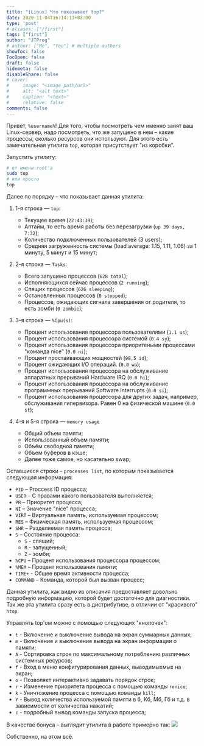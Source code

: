 ```yaml
---
title: "[Linux] Что показывает top?"
date: 2020-11-04T16:14:13+03:00
type: 'post'
# aliases: ["/first"]
tags: ["first"]
author: "JTProg"
# author: ["Me", "You"] # multiple authors
showToc: false
TocOpen: false
draft: false
hidemeta: false
disableShare: false
# cover:
#     image: "<image path/url>"
#     alt: "<alt text>"
#     caption: "<text>"
#     relative: false
comments: false
---
```


Привет, `%username%`! Для того, чтобы посмотреть чем именно занят ваш Linux-сервер, надо посмотреть, что же запущено в нем – какие процессы, сколько ресурсов они используют. Для этого есть замечательная утилита `top`, которая присутствует "из коробки".

Запустить утилиту:
```bash
# от имени root'а
sudo top
# или просто
top
```
Далее по порядку – что показывает данная утилита:
1. 1-я строка — `top`:
	- Текущее время (`22:43:39`);
	- Аптайм, то есть время работы без перезагрузки (`up 39 days, 7:32`);
	- Количество подключенных пользователей (3 users);
	- Средняя загруженность системы (load average: 1.15, 1.11, 1.06) за 1 минуту, 5 минут и 15 минут;

2. 2-я строка — `Tasks`:
	- Всего запущено процессов (`628 total`);
	- Исполняющихся сейчас процессов (`2 running`);
	- Спящих процессов (`626 sleeping`);
	- Остановленных процессов (`0 stopped`);
	- Процессов, ожидающих сигнала завершения от родителя, то есть зомби (`0 zombie`);

3. 3-я строка — `%Cpu(s)`:
	- Процент иcпользования процессора пользователями (`1.1 us`);
	- Процент иcпользования процессора системой (`0.4 sy`);
	- Процент использования процессора приоритеными процессами "команда nice" (`0.0 ni`);
	- Процент простаивающих мощностей (`98,5 id`);
	- Процент ожидающих I/O операций. (`0.0 wa`);
	- Процент использования процессора на обслуживание аппаратных прерываний Hardware IRQ (`0.0 hi`);
	- Процент использования процессора на обслуживание программных прерываний Software Interrupts (`0.0 si`);
	- Процент использования процессора для других задач, например, обслуживания гипервизора. Равен 0 на физической машине (`0.0 st`);

4. 4-я и 5-я строка — `memory usage`
	- Общий объем памяти;
	- Использованный объем памяти;
	- Объём свободной памяти;
	- Объем буферов в кэше;
	- Далее тоже самое, но касательно swap;

Оставшиеся строки – `processes list`, по которым показывается следующая информация:
- `PID` – Proccess ID процесса;
- `USER` – С правами какого пользователя выполняется;
- `PR` – Приоритет процесса;
- `NI` – Значение "nice" процесса;
- `VIRT` – Виртуальная память, используемая процессом;
- `RES` – Физическая память, используемая процессом;
- `SHR` – Разделяемая память процесса;
- `S` – Состояние процесса:
	- `S` - спящий;
	- `R` - запущенный;
	- `Z` - зомби;
- `%CPU` – Процент использования процессора процессом;
- `%MEM` – Процент использования памяти;
- `TIME+` - Общее время активности процесса;
- `COMMAND` – Команда, которой был вызван процесс;

Данная утилита, как видно из описания предоставляет довольно подробную информацию, которой будет достаточно для диагностики. Так же эта утилита сразу есть в дистрибутиве, в отличии от "красивого" `htop`.

Управлять top'ом можно с помощью следующих "кнопочек":
- `t` - Включение и выключение вывода на экран суммарных данных;
- `m` - Включение и выключение вывода на экран информации о памяти;
- `A` - Сортировка строк по максимальному потреблению различных системных ресурсов;
- `f` - Вход в меню конфигурирования данных, выводимыхмых на экран;
- `o` - Позволяет интерактивно задавать порядок строк;
- `r` - Изменение приоритета процесса с помощью команды `renice`;
- `k` - Уничтожение процесса с помощью команды `kill`;
- `Y` - Вывод количества используемой памяти в б, Кб, Мб, Гб и т.д. в зависимости от количества нажатий;
- `с` - подробный вывод команды запуска процесса;

В качестве бонуса – выглядит утилита в работе примерно так:
![](https://i.ibb.co/Lt9XPb0/2020-10-20-23-00-59.png)

Собственно, на этом всё.

